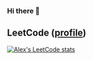 ### Hi there 👋

## LeetCode ([profile](https://leetcode.com/thatAlex))
[![Alex's LeetCode stats](https://leetcode-stats-six.vercel.app/api?username=thatAlex)](https://github.com/KnlnKS/leetcode-stats)

<!--
**alexandru-cazacu/alexandru-cazacu** is a ✨ _special_ ✨ repository because its `README.md` (this file) appears on your GitHub profile.

Here are some ideas to get you started:

- 🔭 I’m currently working on ...
- 🌱 I’m currently learning ...
- 👯 I’m looking to collaborate on ...
- 🤔 I’m looking for help with ...
- 💬 Ask me about ...
- 📫 How to reach me: ...
- 😄 Pronouns: ...
- ⚡ Fun fact: ...
-->

